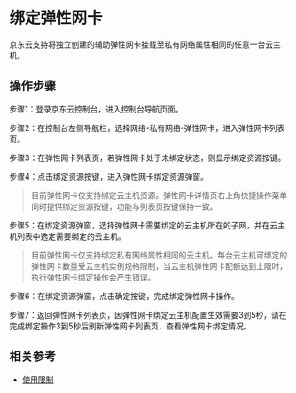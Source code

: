 # 绑定弹性网卡

京东云支持将独立创建的辅助弹性网卡挂载至私有网络属性相同的任意一台云主机。

## 操作步骤

步骤1：登录京东云控制台，进入控制台导航页面。

步骤2：在控制台左侧导航栏，选择网络-私有网络-弹性网卡，进入弹性网卡列表页。

步骤3：在弹性网卡列表页，若弹性网卡处于未绑定状态，则显示绑定资源按键。

步骤4：点击绑定资源按键，进入弹性网卡绑定资源弹窗。

> 目前弹性网卡仅支持绑定云主机资源。弹性网卡详情页右上角快捷操作菜单同时提供绑定资源按键，功能与列表页按键保持一致。

步骤5：在绑定资源弹窗，选择弹性网卡需要绑定的云主机所在的子网，并在云主机列表中选定需要绑定的云主机。

> 目前弹性网卡仅支持绑定私有网络属性相同的云主机。每台云主机可绑定的弹性网卡数量受云主机实例规格限制，当云主机弹性网卡配额达到上限时，执行弹性网卡绑定操作会产生错误。

步骤6：在绑定资源弹窗，点击确定按键，完成绑定弹性网卡操作。

步骤7：返回弹性网卡列表页，因弹性网卡绑定云主机配置生效需要3到5秒，请在完成绑定操作3到5秒后刷新弹性网卡列表页，查看弹性网卡绑定情况。

## 相关参考

- [使用限制](../../Introduction/Restrictions.md)
